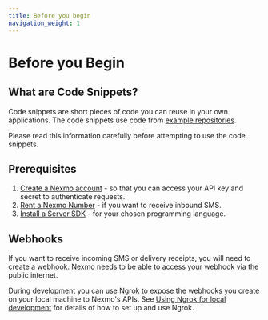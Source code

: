```yaml
---
title: Before you begin
navigation_weight: 1
---
```


# Before you Begin

## What are Code Snippets?

Code snippets are short pieces of code you can reuse in your own applications.
The code snippets use code from [example repositories](https://github.com/topics/nexmo-quickstart).

Please read this information carefully before attempting to use the code snippets. 

## Prerequisites

1. [Create a Nexmo account](/account/guides/dashboard-management#create-and-configure-a-nexmo-account) - so that you can access your API key and secret to authenticate requests.
2. [Rent a Nexmo Number](/numbers/guides/number-management#rent-a-virtual-number) - if you want to receive inbound SMS.
3. [Install a Server SDK](/tools) - for your chosen programming language.

## Webhooks

If you want to receive incoming SMS or delivery receipts, you will need to create a [webhook](/concepts/guides/webhooks). Nexmo needs to be able to access your webhook via the public internet.

During development you can use [Ngrok](https://ngrok.com) to expose the webhooks you create on your local machine to Nexmo's APIs. See [Using Ngrok for local development](/tools/ngrok) for details of how to set up and use Ngrok.
